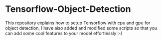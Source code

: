 # Tensorflow-Object-Detection
This repository explains how to setup Tensorflow  with cpu and gpu for object detection, I have also added and modified some scripts so that you can add some cool features to your model effortlessly :-) 
